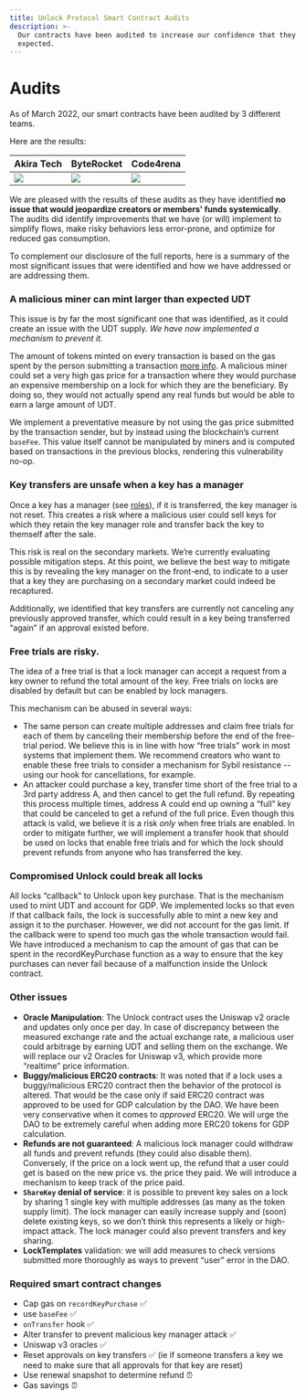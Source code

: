 ```yaml
---
title: Unlock Protocol Smart Contract Audits
description: >-
  Our contracts have been audited to increase our confidence that they work as
  expected.
---
```


# Audits

As of March 2022, our smart contracts have been audited by 3 different teams.

Here are the results:

| Akira Tech                                                                               | ByteRocket                                                                                   | Code4rena                                                                                        |
| ---------------------------------------------------------------------------------------- | -------------------------------------------------------------------------------------------- | ------------------------------------------------------------------------------------------------ |
| <a target="\_blank" href="/img/audits/akira.pdf"><img src="/img/audits/Akira.png" /></a> | <a target="\_blank" href="/img/audits/byterocket.pdf"><img src="/img/audits/Byte.png" /></a> | <a target="\_blank" href="/img/audits/code4rena.pdf"><img src="/img/audits/code4rena.png" /></a> |

We are pleased with the results of these audits as they have identified **no issue that would jeopardize creators or members' funds systemically**. The audits did identify improvements that we have (or will) implement to simplify flows, make risky behaviors less error-prone, and optimize for reduced gas consumption.

To complement our disclosure of the full reports, here is a summary of the most significant issues that were identified and how we have addressed or are addressing them.

### A malicious miner can mint larger than expected UDT

This issue is by far the most significant one that was identified, as it could create an issue with the UDT supply. _We have now implemented a mechanism to prevent it._

The amount of tokens minted on every transaction is based on the gas spent by the person submitting a transaction [more info](../governance/unlock-dao-tokens.md#earning-udt). A malicious miner could set a very high gas price for a transaction where they would purchase an expensive membership on a lock for which they are the beneficiary. By doing so, they would not actually spend any real funds but would be able to earn a large amount of UDT.

We implement a preventative measure by not using the gas price submitted by the transaction sender, but by instead using the blockchain’s current `baseFee`. This value itself cannot be manipulated by miners and is computed based on transactions in the previous blocks, rendering this vulnerability no-op.

### Key transfers are unsafe when a key has a manager

Once a key has a manager (see [roles](./public-lock/access-control.md)), if it is transferred, the key manager is not reset. This creates a risk where a malicious user could sell keys for which they retain the key manager role and transfer back the key to themself after the sale.

This risk is real on the secondary markets. We’re currently evaluating possible mitigation steps. At this point, we believe the best way to mitigate this is by revealing the key manager on the front-end, to indicate to a user that a key they are purchasing on a secondary market could indeed be recaptured.

Additionally, we identified that key transfers are currently not canceling any previously approved transfer, which could result in a key being transferred “again” if an approval existed before.&#x20;

### Free trials are risky.

The idea of a free trial is that a lock manager can accept a request from a key owner to refund the total amount of the key. Free trials on locks are disabled by default but can be enabled by lock managers.

This mechanism can be abused in several ways:

- The same person can create multiple addresses and claim free trials for each of them by canceling their membership before the end of the free-trial period. We believe this is in line with how “free trials” work in most systems that implement them. We recommend creators who want to enable these free trials to consider a mechanism for Sybil resistance -- using our hook for cancellations, for example.
- An attacker could purchase a key, transfer time short of the free trial to a 3rd party address A, and then cancel to get the full refund. By repeating this process multiple times, address A could end up owning a “full” key that could be canceled to get a refund of the full price. Even though this attack is valid, we believe it is a risk _only_ when free trials are enabled. In order to mitigate further, we will implement a transfer hook that should be used on locks that enable free trials and for which the lock should prevent refunds from anyone who has transferred the key.

### Compromised Unlock could break all locks

All locks “callback” to Unlock upon key purchase. That is the mechanism used to mint UDT and account for GDP. We implemented locks so that even if that callback fails, the lock is successfully able to mint a new key and assign it to the purchaser. However, we did not account for the gas limit. If the callback were to spend too much gas the whole transaction would fail. We have introduced a mechanism to cap the amount of gas that can be spent in the recordKeyPurchase function as a way to ensure that the key purchases can never fail because of a malfunction inside the Unlock contract.

### Other issues

- **Oracle Manipulation**: The Unlock contract uses the Uniswap v2 oracle and updates only once per day. In case of discrepancy between the measured exchange rate and the actual exchange rate, a malicious user could arbitrage by earning UDT and selling them on the exchange. We will replace our v2 Oracles for Uniswap v3, which provide more “realtime” price information.
- **Buggy/malicious ERC20 contracts**: It was noted that if a lock uses a buggy/malicious ERC20 contract then the behavior of the protocol is altered. That would be the case only if said ERC20 contract was approved to be used for GDP calculation by the DAO. We have been very conservative when it comes to _approved_ ERC20. We will urge the DAO to be extremely careful when adding more ERC20 tokens for GDP calculation.
- **Refunds are not guaranteed**: A malicious lock manager could withdraw all funds and prevent refunds (they could also disable them). Conversely, if the price on a lock went up, the refund that a user could get is based on the new price vs. the price they paid. We will introduce a mechanism to keep track of the price paid.
- **`ShareKey` denial of service**: it is possible to prevent key sales on a lock by sharing 1 single key with multiple addresses (as many as the token supply limit). The lock manager can easily increase supply and (soon) delete existing keys, so we don’t think this represents a likely or high-impact attack. The lock manager could also prevent transfers and key sharing.
- **LockTemplates** validation: we will add measures to check versions submitted more thoroughly as ways to prevent “user” error in the DAO.

### Required smart contract changes

- Cap gas on `recordKeyPurchase` ✅
- use `baseFee` ✅
- `onTransfer` hook ✅
- Alter transfer to prevent malicious key manager attack ✅
- Uniswap v3 oracles ✅
- Reset approvals on key transfers ✅ (ie if someone transfers a key we need to make sure that all approvals for that key are reset)
- Use renewal snapshot to determine refund ⏰
- Gas savings ⏰
